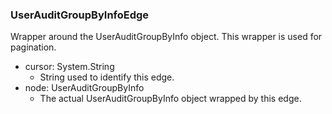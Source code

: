 ### UserAuditGroupByInfoEdge
Wrapper around the UserAuditGroupByInfo object. This wrapper is used for pagination.

- cursor: System.String
  - String used to identify this edge.
- node: UserAuditGroupByInfo
  - The actual UserAuditGroupByInfo object wrapped by this edge.
